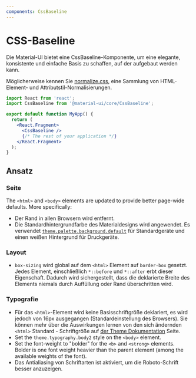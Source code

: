 ```yaml
---
components: CssBaseline
---
```


# CSS-Baseline

<p class="description">Die Material-UI bietet eine CssBaseline-Komponente, um eine elegante, konsistente und einfache Basis zu schaffen, auf der aufgebaut werden kann.</p>

Möglicherweise kennen Sie [normalize.css](https://github.com/necolas/normalize.css), eine Sammlung von HTML-Element- und Attributstil-Normalisierungen.

```jsx
import React from 'react';
import CssBaseline from '@material-ui/core/CssBaseline';

export default function MyApp() {
  return (
    <React.Fragment>
      <CssBaseline />
      {/* The rest of your application */}
    </React.Fragment>
  );
}
```

## Ansatz

### Seite

The `<html>` and `<body>` elements are updated to provide better page-wide defaults. More specifically:

- Der Rand in allen Browsern wird entfernt.
- Die Standardhintergrundfarbe des Materialdesigns wird angewendet. Es verwendet [`theme.palette.background.default`](/customization/default-theme/?expand-path=$.palette.background) für Standardgeräte und einen weißen Hintergrund für Druckgeräte.

### Layout

- `box-sizing` wird global auf dem `<html>` Element auf `border-box` gesetzt. Jedes Element, einschließlich `*::before` und `*::after` erbt dieser Eigenschaft. Dadurch wird sichergestellt, dass die deklarierte Breite des Elements niemals durch Auffüllung oder Rand überschritten wird.

### Typografie

- Für das `<html>`-Element wird keine Basisschriftgröße deklariert, es wird jedoch von 16px ausgegangen (Standardeinstellung des Browsers). Sie können mehr über die Auswirkungen lernen von den sich ändernden `<html>` Standard - Schriftgröße auf [der Theme Dokumentation](/customization/typography/#typography-html-font-size) Seite.
- Set the `theme.typography.body2` style on the `<body>` element.
- Set the font-weight to "bolder" for the `<b>` and `<strong>` elements. Bolder is one font weight heavier than the parent element (among the available weights of the font).
- Das Antialiasing von Schriftarten ist aktiviert, um die Roboto-Schrift besser anzuzeigen.